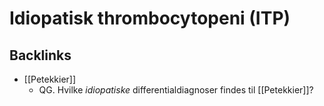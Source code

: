 # Idiopatisk thrombocytopeni (ITP)

## Backlinks
* [[Petekkier]]
	* QG. Hvilke *idiopatiske* differentialdiagnoser findes til [[Petekkier]]?

<!-- {BearID:EAA1EDEC-4724-416E-937B-7BC0D28078AD-856-00000044186E6E0D} -->
